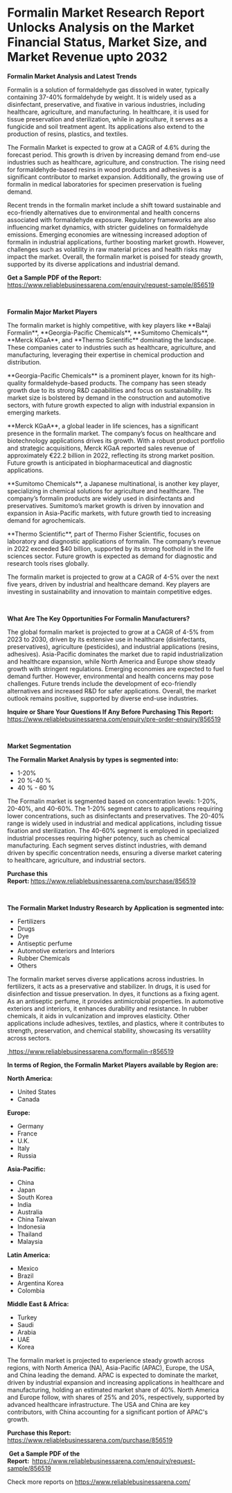 <p><h1>Formalin Market Research Report Unlocks Analysis on the Market Financial Status, Market Size, and Market Revenue upto 2032</h1></p><p><strong>Formalin Market Analysis and Latest Trends</strong></p>
<p><p>Formalin is a solution of formaldehyde gas dissolved in water, typically containing 37-40% formaldehyde by weight. It is widely used as a disinfectant, preservative, and fixative in various industries, including healthcare, agriculture, and manufacturing. In healthcare, it is used for tissue preservation and sterilization, while in agriculture, it serves as a fungicide and soil treatment agent. Its applications also extend to the production of resins, plastics, and textiles.</p><p>The Formalin Market is expected to grow at a CAGR of 4.6% during the forecast period. This growth is driven by increasing demand from end-use industries such as healthcare, agriculture, and construction. The rising need for formaldehyde-based resins in wood products and adhesives is a significant contributor to market expansion. Additionally, the growing use of formalin in medical laboratories for specimen preservation is fueling demand.</p><p>Recent trends in the formalin market include a shift toward sustainable and eco-friendly alternatives due to environmental and health concerns associated with formaldehyde exposure. Regulatory frameworks are also influencing market dynamics, with stricter guidelines on formaldehyde emissions. Emerging economies are witnessing increased adoption of formalin in industrial applications, further boosting market growth. However, challenges such as volatility in raw material prices and health risks may impact the market. Overall, the formalin market is poised for steady growth, supported by its diverse applications and industrial demand.</p></p>
<p><strong>Get a Sample PDF of the Report:&nbsp;</strong> <a href="https://www.reliablebusinessarena.com/enquiry/request-sample/856519?utm_campaign=2239&utm_medium=2&utm_source=Github&utm_content=ia&utm_term=26012025&utm_id=formalin">https://www.reliablebusinessarena.com/enquiry/request-sample/856519</a></p>
<p>&nbsp;</p>
<p><strong>Formalin Major Market Players</strong></p>
<p><p>The formalin market is highly competitive, with key players like **Balaji Formalin**, **Georgia-Pacific Chemicals**, **Sumitomo Chemicals**, **Merck KGaA**, and **Thermo Scientific** dominating the landscape. These companies cater to industries such as healthcare, agriculture, and manufacturing, leveraging their expertise in chemical production and distribution.</p><p>**Georgia-Pacific Chemicals** is a prominent player, known for its high-quality formaldehyde-based products. The company has seen steady growth due to its strong R&D capabilities and focus on sustainability. Its market size is bolstered by demand in the construction and automotive sectors, with future growth expected to align with industrial expansion in emerging markets.</p><p>**Merck KGaA**, a global leader in life sciences, has a significant presence in the formalin market. The company’s focus on healthcare and biotechnology applications drives its growth. With a robust product portfolio and strategic acquisitions, Merck KGaA reported sales revenue of approximately €22.2 billion in 2022, reflecting its strong market position. Future growth is anticipated in biopharmaceutical and diagnostic applications.</p><p>**Sumitomo Chemicals**, a Japanese multinational, is another key player, specializing in chemical solutions for agriculture and healthcare. The company’s formalin products are widely used in disinfectants and preservatives. Sumitomo’s market growth is driven by innovation and expansion in Asia-Pacific markets, with future growth tied to increasing demand for agrochemicals.</p><p>**Thermo Scientific**, part of Thermo Fisher Scientific, focuses on laboratory and diagnostic applications of formalin. The company’s revenue in 2022 exceeded $40 billion, supported by its strong foothold in the life sciences sector. Future growth is expected as demand for diagnostic and research tools rises globally.</p><p>The formalin market is projected to grow at a CAGR of 4-5% over the next five years, driven by industrial and healthcare demand. Key players are investing in sustainability and innovation to maintain competitive edges.</p></p>
<p>&nbsp;</p>
<p><strong>What Are The Key Opportunities For Formalin Manufacturers?</strong></p>
<p><p>The global formalin market is projected to grow at a CAGR of 4-5% from 2023 to 2030, driven by its extensive use in healthcare (disinfectants, preservatives), agriculture (pesticides), and industrial applications (resins, adhesives). Asia-Pacific dominates the market due to rapid industrialization and healthcare expansion, while North America and Europe show steady growth with stringent regulations. Emerging economies are expected to fuel demand further. However, environmental and health concerns may pose challenges. Future trends include the development of eco-friendly alternatives and increased R&D for safer applications. Overall, the market outlook remains positive, supported by diverse end-use industries.</p></p>
<p><strong>Inquire or Share Your Questions If Any Before Purchasing This Report:</strong> <a href="https://www.reliablebusinessarena.com/enquiry/pre-order-enquiry/856519?utm_campaign=2239&utm_medium=2&utm_source=Github&utm_content=ia&utm_term=26012025&utm_id=formalin">https://www.reliablebusinessarena.com/enquiry/pre-order-enquiry/856519</a></p>
<p>&nbsp;</p>
<p><strong>Market Segmentation</strong></p>
<p><strong>The Formalin Market Analysis by types is segmented into:</strong></p>
<p><ul><li>1-20%</li><li>20 %-40 %</li><li>40 % - 60 %</li></ul></p>
<p><p>The Formalin market is segmented based on concentration levels: 1-20%, 20-40%, and 40-60%. The 1-20% segment caters to applications requiring lower concentrations, such as disinfectants and preservatives. The 20-40% range is widely used in industrial and medical applications, including tissue fixation and sterilization. The 40-60% segment is employed in specialized industrial processes requiring higher potency, such as chemical manufacturing. Each segment serves distinct industries, with demand driven by specific concentration needs, ensuring a diverse market catering to healthcare, agriculture, and industrial sectors.</p></p>
<p><strong>Purchase this Report:&nbsp;</strong><a href="https://www.reliablebusinessarena.com/purchase/856519?utm_campaign=2239&utm_medium=2&utm_source=Github&utm_content=ia&utm_term=26012025&utm_id=formalin">https://www.reliablebusinessarena.com/purchase/856519</a></p>
<p>&nbsp;</p>
<p><strong>The Formalin Market Industry Research by Application is segmented into:</strong></p>
<p><ul><li>Fertilizers</li><li>Drugs</li><li>Dye</li><li>Antiseptic perfume</li><li>Automotive exteriors and Interiors</li><li>Rubber Chemicals</li><li>Others</li></ul></p>
<p><p>The formalin market serves diverse applications across industries. In fertilizers, it acts as a preservative and stabilizer. In drugs, it is used for disinfection and tissue preservation. In dyes, it functions as a fixing agent. As an antiseptic perfume, it provides antimicrobial properties. In automotive exteriors and interiors, it enhances durability and resistance. In rubber chemicals, it aids in vulcanization and improves elasticity. Other applications include adhesives, textiles, and plastics, where it contributes to strength, preservation, and chemical stability, showcasing its versatility across sectors.</p></p>
<p><a href="https://www.reliablebusinessarena.com/formalin-r856519?utm_campaign=2239&utm_medium=2&utm_source=Github&utm_content=ia&utm_term=26012025&utm_id=formalin">&nbsp;https://www.reliablebusinessarena.com/formalin-r856519</a></p>
<p><strong>In terms of Region, the Formalin Market Players available by Region are:</strong></p>
<p>
    <p> <strong> North America: </strong>
        <ul>
            <li>United States</li>
            <li>Canada</li>
        </ul>
        </p> 
    <p> <strong> Europe: </strong>
        <ul>
            <li>Germany</li>
            <li>France</li>
            <li>U.K.</li>
            <li>Italy</li>
            <li>Russia</li>
        </ul>
        </p> 
    <p> <strong> Asia-Pacific: </strong>
        <ul>
            <li>China</li>
            <li>Japan</li>
            <li>South Korea</li>
            <li>India</li>
            <li>Australia</li>
            <li>China Taiwan</li>
            <li>Indonesia</li>
            <li>Thailand</li>
            <li>Malaysia</li>
        </ul>
        </p> 
    <p> <strong> Latin America: </strong>
        <ul>
            <li>Mexico</li>
            <li>Brazil</li>
            <li>Argentina Korea</li>
            <li>Colombia</li>
        </ul>
        </p> 
    <p> <strong> Middle East & Africa: </strong>
        <ul>
            <li>Turkey</li>
            <li>Saudi</li>
            <li>Arabia</li>
            <li>UAE</li>
            <li>Korea</li>
        </ul>
    </p>
    </p>
<p><p>The formalin market is projected to experience steady growth across regions, with North America (NA), Asia-Pacific (APAC), Europe, the USA, and China leading the demand. APAC is expected to dominate the market, driven by industrial expansion and increasing applications in healthcare and manufacturing, holding an estimated market share of 40%. North America and Europe follow, with shares of 25% and 20%, respectively, supported by advanced healthcare infrastructure. The USA and China are key contributors, with China accounting for a significant portion of APAC's growth.</p></p>
<p><strong>Purchase this Report: </strong><a href="https://www.reliablebusinessarena.com/purchase/856519?utm_campaign=2239&utm_medium=2&utm_source=Github&utm_content=ia&utm_term=26012025&utm_id=formalin">https://www.reliablebusinessarena.com/purchase/856519</a></p>
<p>&nbsp;<strong>Get a Sample PDF of the Report:&nbsp;&nbsp;</strong><a href="https://www.reliablebusinessarena.com/enquiry/request-sample/856519?utm_campaign=2239&utm_medium=2&utm_source=Github&utm_content=ia&utm_term=26012025&utm_id=formalin">https://www.reliablebusinessarena.com/enquiry/request-sample/856519</a></p>
<p><strong></strong></p>
<p>Check more reports on <a href="https://www.reliablebusinessarena.com/?utm_campaign=2239&utm_medium=2&utm_source=Github&utm_content=ia&utm_term=26012025&utm_id=formalin">https://www.reliablebusinessarena.com/</a></p>